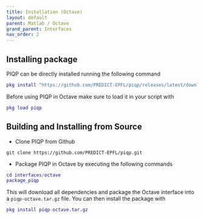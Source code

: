 ```yaml
---
title: Installation (Octave)
layout: default
parent: Matlab / Octave
grand_parent: Interfaces
nav_order: 2
---
```


## Installing package

PIQP can be directly installed running the following command

```matlab
pkg install "https://github.com/PREDICT-EPFL/piqp/releases/latest/download/piqp-octave.tar.gz"
```

Before using PIQP in Octave make sure to load it in your script with
```matlab
pkg load piqp
```

## Building and Installing from Source

* Clone PIQP from Github
```shell
git clone https://github.com/PREDICT-EPFL/piqp.git
```
* Package PIQP in Octave by executing the following commands
```matlab
cd interfaces/octave
package_piqp
```
This will download all dependencies and package the Octave interface into a `piqp-octave.tar.gz` file.
You can then install the package with
```matlab
pkg install piqp-octave.tar.gz
```
